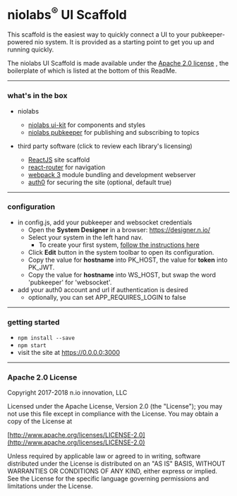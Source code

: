 # niolabs<sup>&reg;</sup> UI Scaffold

This scaffold is the easiest way to quickly connect a UI to your pubkeeper-powered nio system. It is provided as a starting point to get you up and running quickly.

The niolabs UI Scaffold is made available under the [Apache 2.0 license](https://www.apache.org/licenses/LICENSE-2.0) , the boilerplate of which is listed at the bottom of this ReadMe.

---

### what's in the box

- niolabs

    - [niolabs ui-kit](https://uikit.niolabs.com/) for components and styles
    - [niolabs pubkeeper](https://niolabs.com/product/pubkeeper) for publishing and subscribing to topics

- third party software (click to review each library's licensing)
    - [ReactJS](https://reactjs.org/) site scaffold
    - [react-router](https://reacttraining.com/react-router/) for navigation
    - [webpack 3](https://webpack.js.org/) module bundling and development webserver
    - [auth0](https://auth0.com/) for securing the site (optional, default true)

---

### configuration

- in config.js, add your pubkeeper and websocket credentials
  - Open the <strong>System Designer</strong> in a browser: <a href="https://designer.n.io/" target="_blank">https://designer.n.io/</a>
  - Select your system in the left hand nav.
    - To create your first system, <a href="https://docs.n.io/getting_started/in_the_cloud.html" target="_blank">follow the instructions here</a>
  - Click <strong>Edit</strong> button in the system toolbar to open its configuration.
  - Copy the value for <strong>hostname</strong> into PK_HOST, the value for <strong>token</strong> into PK_JWT.
  - Copy the value for <strong>hostname</strong> into WS_HOST, but swap the word 'pubkeeper' for 'websocket'.
- add your auth0 account and url if authentication is desired
  - optionally, you can set APP_REQUIRES_LOGIN to false

---

### getting started

- `npm install --save`
- `npm start`
- visit the site at https://0.0.0.0:3000

---

### Apache 2.0 License

Copyright 2017-2018 n.io innovation, LLC

Licensed under the Apache License, Version 2.0 (the "License");
you may not use this file except in compliance with the License.
You may obtain a copy of the License at

[http://www.apache.org/licenses/LICENSE-2.0](http://www.apache.org/licenses/LICENSE-2.0)

Unless required by applicable law or agreed to in writing, software
distributed under the License is distributed on an "AS IS" BASIS,
WITHOUT WARRANTIES OR CONDITIONS OF ANY KIND, either express or implied.
See the License for the specific language governing permissions and
limitations under the License.


